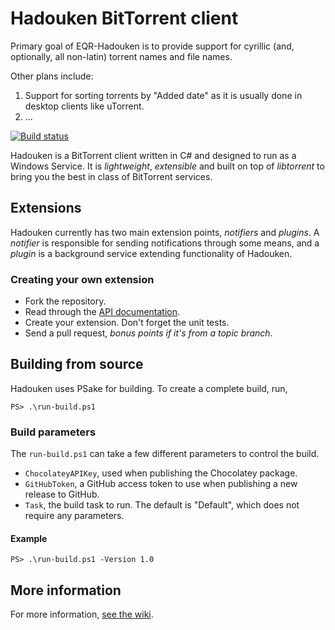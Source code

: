 # Hadouken BitTorrent client

Primary goal of EQR-Hadouken is to provide support for cyrillic (and, optionally, all non-latin) torrent names and file names.

Other plans include:
1) Support for sorting torrents by "Added date" as it is usually done in desktop clients like uTorrent. 
2) ...


[![Build status](https://ci.appveyor.com/api/projects/status/7ncg3jiginoapada/branch/develop)](https://ci.appveyor.com/project/hadouken/hadouken/branch/develop)

Hadouken is a BitTorrent client written in C# and designed to run as a Windows Service. It is *lightweight*, *extensible* and built on top of *libtorrent* to bring you the best in class of BitTorrent services.

## Extensions
Hadouken currently has two main extension points, *notifiers* and *plugins*. A *notifier* is responsible for sending notifications through some means, and a *plugin* is a background service extending functionality of Hadouken.

### Creating your own extension

  - Fork the repository.
  - Read through the [API documentation](https://github.com/hadouken/hadouken/wiki/Extension-API).
  - Create your extension. Don't forget the unit tests.
  - Send a pull request, *bonus points if it's from a topic branch*.

## Building from source
Hadouken uses PSake for building. To create a complete build, run,
```posh
PS> .\run-build.ps1
```

### Build parameters
The `run-build.ps1` can take a few different parameters to control the build.

 - `ChocolateyAPIKey`, used when publishing the Chocolatey package.
 - `GitHubToken`, a GitHub access token to use when publishing a new release to GitHub.
 - `Task`, the build task to run. The default is "Default", which does not require any parameters.

#### Example

```posh
PS> .\run-build.ps1 -Version 1.0
```

## More information
For more information, [see the wiki](https://github.com/hadouken/hadouken/wiki).